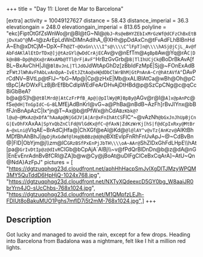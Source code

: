 +++
title = "Day 11: Lloret de Mar to Barcelona"

[extra]
activity = 10049127627
distance = 58.43
distance_imperial = 36.3
elevationgain = 248.0
elevationgain_imperial = 813.65
polyline = "ekc}FiptOtGfZsWnWo@r@Bl@tG~Nl@`@bJ~Rs@eBHYZEbIxMrGzWf@dCFzChBxEtBjDvXaO^@`M~t@zArEpLdWnDlMnAdIhA_@XHh@pDdAxCn@tFvAdFLhBlBnHdA~Eh@xDtCjM~DpX~Fh`@ZT~@OxGn\\\\I^s@\\\\C^lFpT]n@\\\\hASj@jCjL_Av@fAbFdAKlAlEtDrTDx@]j@tAzGYl@wDdCrAjEC`Av@v@nEfTm@`AgBpB`Aw@Yq@rA`C|Dk@nBB~Dp@h@Xx@rAHxAMb@TTl@rF|AvF^`HrBzGvGrb@`B|TlIhUCjCk@`BoDrBkAvA[fBL~BxAvChH|Jl@`BlBvJnL|TlJdO`JdWtApGhDz[zBbIdFzMpE|Sj@~FOnExAdBzF`WtJlWhAvFhAbLvAnDpA~IvEtJZtAo@xH@dDbClWrBhM|GtPnAnA~Cr@hAtAVfA^`DAvPrCdNV~BVtLp@tFlJ~^bG~Mp@|Cp@zHxE|Mb@xALlBlAtCa@wBh@Oh@pCtBpC|ArDWxFLzBjBrEfBbCdIpWEdFeArDHvAjDtHBd@p@SzCpCNg@c@qCcBiGbBeA?b@a@S]h@`@tBlMrd@|AtCzFrPfB_Ap@|@pIlWy@R}BpBy@`AGv@r@l@`A]x@pAnP`c@fS`e@dH|TnGpIdC~G~B`LMfEjAdBnKrl@vG~a@PhBa@nBdB~AzFh]rBvJlYnx@bBfFJnBnApAzC|Ix^jn@T~Ax@b@tPfWx@hCdA`BzKbk@?l@u@~@MxAz@xDfA^hAaAp@NjGdJV|A|Ar@xFnIhAtCS`FlC^~@vAzNh`@bGxJnJhUpBjCnG|EvDhFX`AxA`A|SpYxQbZnClFd@VlGdKx@fC~@fAxN|ZdKzWrKj[hS|f@dCpIxRxy@MtBrA~@xLni@`VlqAE~BrAdCjHfa@|ChXGf@eAl@Kd@`@l@lAY^v@vTz{AnKzv@`AlKtBhMDfBhAhBhJ|`@pDjRxGdWf@lHq@bBBz@d@h@`BXtEvIpFnRhFnUvApJ~@~CdBvBn@|FlD|ObYjm@j\\\\zm@lC`GRzBSfPxEnPjJbTH\\\\oA~AAr@`ShZlDxGhFdLHpE\\\\hAt[pa@`GrIvDtIp@z@dIvR`ClGb@bCpAjA`AlBj\\\\~v@fPdQrBlDnDn@b@z@dA@nG|EnEvEnrAdnBvBfCRl@ZA]b@w@Cy@jBoAt@uDlFgClCeBxCqArA]~AtU~Qn@NdA}AzFpJ"
pictures = [ "https://dgtzuqphqg23d.cloudfront.net/aphHhHacpSmJvlXgDlTJMzyWPQM3MY5QuTddD6HpHjQ-1024x768.jpg", "https://dgtzuqphqg23d.cloudfront.net/NXTyXQdeexcD5GY0bg_W8aaiJR0brYrn4JO-sUcChbs-768x1024.jpg", "https://dgtzuqphqg23d.cloudfront.net/M1QMpfzLEJh-FDIUt8oBakuMUO1Pghs7mflD7i5t2mM-768x1024.jpg",]
+++

## Description

Got lucky and managed to avoid the rain, except for a few drops. Heading into Barcelona from Badalona was a nightmare, felt like I hit a million red lights.
